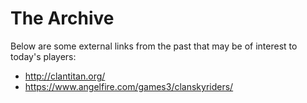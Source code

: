 # The Archive

Below are some external links from the past that may be of interest to today's players:

* http://clantitan.org/
* https://www.angelfire.com/games3/clanskyriders/

